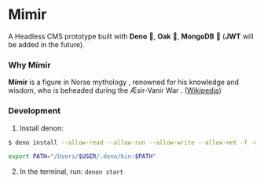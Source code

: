# Mimir
A Headless CMS prototype built with **Deno** 🦕, **Oak** 🌳, **MongoDB** 🍃 (**JWT** will be added in the future).

### Why Mímir

**Mímir**  is a figure in  Norse mythology , renowned for his knowledge and wisdom, who is beheaded during the  Æsir-Vanir War . ([Wikipedia](https://en.wikipedia.org/wiki/M%C3%ADmir))

### Development

1. Install denon:
```bash
$ deno install --allow-read --allow-run --allow-write --allow-net -f -q --unstable https://deno.land/x/denon@2.3.1/denon.ts

export PATH="/Users/$USER/.deno/bin:$PATH"
```
2. In the terminal, run: `denon start`

